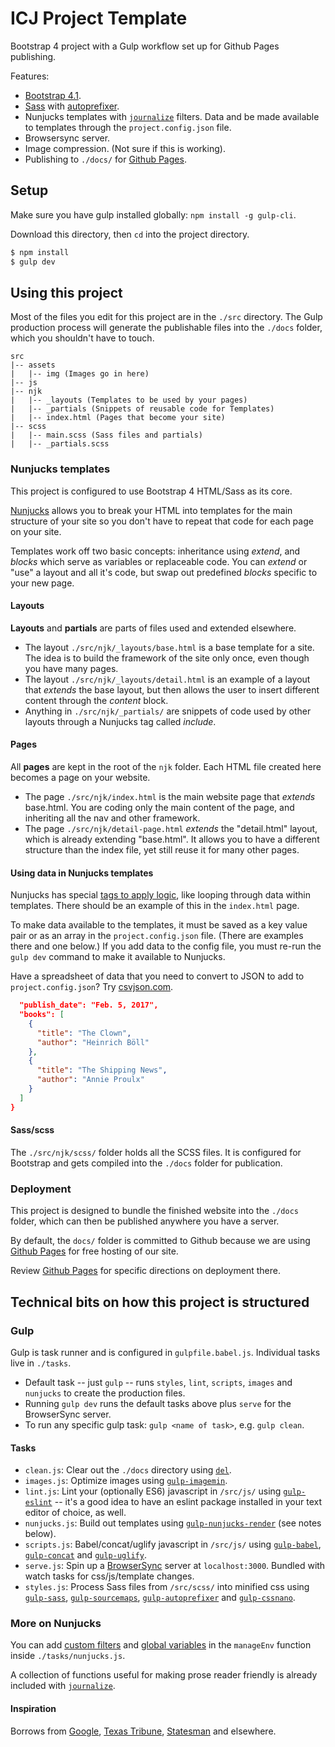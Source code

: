 # ICJ Project Template

Bootstrap 4 project with a Gulp workflow set up for Github Pages publishing.

Features:

* [Bootstrap 4.1](https://getbootstrap.com/).
* [Sass](https://sass-lang.com/) with [autoprefixer](https://github.com/postcss/autoprefixer).
* Nunjucks templates with [`journalize`](https://www.npmjs.com/package/journalize) filters. Data and be made available to templates through the `project.config.json` file.
* Browsersync server.
* Image compression. (Not sure if this is working).
* Publishing to `./docs/` for [Github Pages](https://help.github.com/articles/configuring-a-publishing-source-for-github-pages/#publishing-your-github-pages-site-from-a-docs-folder-on-your-master-branch).

## Setup

Make sure you have gulp installed globally: `npm install -g gulp-cli`.

Download this directory, then `cd` into the project directory.

```sh
$ npm install
$ gulp dev
```

## Using this project

Most of the files you edit for this project are in the `./src` directory. The Gulp production process will generate the publishable files into the `./docs` folder, which you shouldn't have to touch.

```
src
|-- assets
|   |-- img (Images go in here)
|-- js
|-- njk
|   |-- _layouts (Templates to be used by your pages)
|   |-- _partials (Snippets of reusable code for Templates)
|   |-- index.html (Pages that become your site)
|-- scss
|   |-- main.scss (Sass files and partials)
|   |-- _partials.scss
```

### Nunjucks templates

This project is configured to use Bootstrap 4 HTML/Sass as its core.

[Nunjucks](https://mozilla.github.io/nunjucks/templating.html) allows you to break your HTML into templates for the main structure of your site so you don't have to repeat that code for each page on your site.

Templates work off two basic concepts: inheritance using _extend_, and _blocks_ which serve as variables or replaceable code. You can _extend_ or "use" a layout and all it's code, but swap out predefined _blocks_ specific to your new page.

#### Layouts

**Layouts** and **partials** are parts of files used and extended elsewhere.

* The layout `./src/njk/_layouts/base.html` is a base template for a site. The idea is to build the framework of the site only once, even though you have many pages.
* The layout `./src/njk/_layouts/detail.html` is an example of a layout that _extends_ the base layout, but then allows the user to insert different content through the _content_ block.
* Anything in `./src/njk/_partials/` are snippets of code used by other layouts through a Nunjucks tag called _include_.

#### Pages

All **pages** are kept in the root of the `njk` folder. Each HTML file created here becomes a page on your website.

* The page `./src/njk/index.html` is the main website page that _extends_ base.html. You are coding only the main content of the page, and inheriting all the nav and other framework.
* The page `./src/njk/detail-page.html` _extends_ the "detail.html" layout, which is already extending "base.html". It allows you to have a different structure than the index file, yet still reuse it for many other pages.

#### Using data in Nunjucks templates

Nunjucks has special [tags to apply logic](https://mozilla.github.io/nunjucks/templating.html#tags), like looping through data within templates. There should be an example of this in the `index.html` page.

To make data available to the templates, it must be saved as a key value pair or as an array in the `project.config.json` file. (There are examples there and one below.) If you add data to the config file, you must re-run the `gulp dev` command to make it available to Nunjucks.

Have a spreadsheet of data that you need to convert to JSON to add to `project.config.json`? Try [csvjson.com](https://www.csvjson.com/csv2json).

```json
  "publish_date": "Feb. 5, 2017",
  "books": [
    {
      "title": "The Clown",
      "author": "Heinrich Böll"
    },
    {
      "title": "The Shipping News",
      "author": "Annie Proulx"
    }
  ]
}
```

#### Sass/scss

The `./src/njk/scss/` folder holds all the SCSS files. It is configured for Bootstrap and gets compiled into the `./docs` folder for publication.

### Deployment

This project is designed to bundle the finished website into the `./docs` folder, which can then be published anywhere you have a server.

By default, the `docs/` folder is committed to Github because we are using [Github Pages](https://help.github.com/categories/github-pages-basics/) for free hosting of our site.

Review [Github Pages](https://help.github.com/articles/configuring-a-publishing-source-for-github-pages/#publishing-your-github-pages-site-from-a-docs-folder-on-your-master-branch) for specific directions on deployment there.

## Technical bits on how this project is structured

### Gulp

Gulp is task runner and is configured in `gulpfile.babel.js`. Individual tasks live in `./tasks`.

* Default task -- just `gulp` -- runs `styles`, `lint`, `scripts`, `images` and `nunjucks` to create the production files.
* Running `gulp dev` runs the default tasks above plus `serve` for the BrowserSync server.
* To run any specific gulp task: `gulp <name of task>`, e.g. `gulp clean`.

#### Tasks

* `clean.js`: Clear out the `./docs` directory using [`del`](https://www.npmjs.com/package/del).
* `images.js`: Optimize images using [`gulp-imagemin`](https://www.npmjs.com/package/gulp-imagemin).
* `lint.js`: Lint your (optionally ES6) javascript in `/src/js/` using [`gulp-eslint`](https://www.npmjs.com/package/gulp-eslint) -- it's a good idea to have an eslint package installed in your text editor of choice, as well.
* `nunjucks.js`: Build out templates using [`gulp-nunjucks-render`](https://github.com/carlosl/gulp-nunjucks-render) (see notes below).
* `scripts.js`: Babel/concat/uglify javascript in `/src/js/` using [`gulp-babel`](https://www.npmjs.com/package/gulp-babel), [`gulp-concat`](https://www.npmjs.com/package/gulp-concat) and [`gulp-uglify`](https://www.npmjs.com/package/gulp-uglify).
* `serve.js`: Spin up a [BrowserSync](https://browsersync.io/docs/gulp) server at `localhost:3000`. Bundled with watch tasks for css/js/template changes.
* `styles.js`: Process Sass files from `/src/scss/` into minified css using [`gulp-sass`](https://www.npmjs.com/package/gulp-sass), [`gulp-sourcemaps`](https://www.npmjs.com/package/gulp-sourcemaps), [`gulp-autoprefixer`](https://www.npmjs.com/package/gulp-autoprefixer) and [`gulp-cssnano`](https://www.npmjs.com/package/gulp-cssnano).

### More on Nunjucks

You can add [custom filters](https://mozilla.github.io/nunjucks/api.html#custom-filters) and [global variables](https://mozilla.github.io/nunjucks/api.html#addglobal) in the `manageEnv` function inside `./tasks/nunjucks.js`.

A collection of functions useful for making prose reader friendly is already included with [`journalize`](https://www.npmjs.com/package/journalize).

#### Inspiration

Borrows from [Google](https://developers.google.com/web/tools/starter-kit/), [Texas Tribune](https://github.com/texastribune/unholstered), [Statesman](https://github.com/statesman/) and elsewhere.
